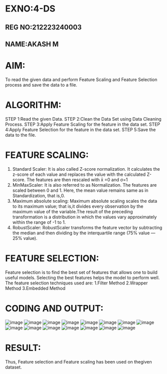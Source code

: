 # EXNO:4-DS
## REG NO:212223240003
## NAME:AKASH M

# AIM:
To read the given data and perform Feature Scaling and Feature Selection process and save the
data to a file.

# ALGORITHM:
STEP 1:Read the given Data.
STEP 2:Clean the Data Set using Data Cleaning Process.
STEP 3:Apply Feature Scaling for the feature in the data set.
STEP 4:Apply Feature Selection for the feature in the data set.
STEP 5:Save the data to the file.

# FEATURE SCALING:
1. Standard Scaler: It is also called Z-score normalization. It calculates the z-score of each value and replaces the value with the calculated Z-score. The features are then rescaled with x̄ =0 and σ=1
2. MinMaxScaler: It is also referred to as Normalization. The features are scaled between 0 and 1. Here, the mean value remains same as in Standardization, that is,0.
3. Maximum absolute scaling: Maximum absolute scaling scales the data to its maximum value; that is,it divides every observation by the maximum value of the variable.The result of the preceding transformation is a distribution in which the values vary approximately within the range of -1 to 1.
4. RobustScaler: RobustScaler transforms the feature vector by subtracting the median and then dividing by the interquartile range (75% value — 25% value).

# FEATURE SELECTION:
Feature selection is to find the best set of features that allows one to build useful models. Selecting the best features helps the model to perform well.
The feature selection techniques used are:
1.Filter Method
2.Wrapper Method
3.Embedded Method

# CODING AND OUTPUT:
![image](https://github.com/user-attachments/assets/0b4eadf1-72b1-4df2-a764-77de038cedfe)
![image](https://github.com/user-attachments/assets/c211decf-252a-49b4-b329-ac4ed1dc3045)
![image](https://github.com/user-attachments/assets/44a75058-4c9a-40e0-89eb-ebb11fb577ca)
![image](https://github.com/user-attachments/assets/8cc3ec92-6d82-46a4-b3b3-44534dc4c425)
![image](https://github.com/user-attachments/assets/c6693456-6a92-4345-81e3-1d63a3ac9269)
![image](https://github.com/user-attachments/assets/7917bb99-05b1-43d4-a456-83077531f045)
![image](https://github.com/user-attachments/assets/789947b0-09ab-44a2-b353-a91310f9085a)
![image](https://github.com/user-attachments/assets/cf9c4369-e8ec-4621-bc36-c87a91bc98f2)
![image](https://github.com/user-attachments/assets/3b6b5a00-26ae-4cf0-b348-894f9ad13d55)
![image](https://github.com/user-attachments/assets/dea7726c-52ac-418c-acab-24aad10538d0)
![image](https://github.com/user-attachments/assets/c6aa3402-b8e7-446b-8815-1756369d2979)
![image](https://github.com/user-attachments/assets/e0431453-fc15-4f7d-b2fc-506a51eeb6e5)
![image](https://github.com/user-attachments/assets/af628440-06c3-4470-8356-ac62a1144e20)
![image](https://github.com/user-attachments/assets/d581fe27-9b40-41ee-bf30-529d338dc36b)
![image](https://github.com/user-attachments/assets/64e1e64f-f198-4f65-a731-942cbc643d94)
# RESULT:
 Thus, Feature selection and Feature scaling has been used on thegiven dataset.
